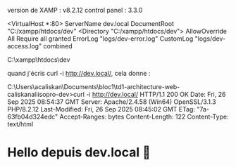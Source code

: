 version de XAMP : v8.2.12
control panel : 3.3.0

<VirtualHost *:80>
    ServerName dev.local
    DocumentRoot "C:/xampp/htdocs/dev"
    <Directory "C:/xampp/htdocs/dev">
        AllowOverride All
        Require all granted
    </Directory>
    ErrorLog "logs/dev-error.log"
    CustomLog "logs/dev-access.log" combined
</VirtualHost>


C:\xampp\htdocs\dev


quand j'écris curl -i http://dev.local/, cela donne : 


C:\Users\acaliskan\Documents\bloc1\td1-architecture-web-caliskanaliisopro-dev>curl -i http://dev.local/
HTTP/1.1 200 OK
Date: Fri, 26 Sep 2025 08:54:37 GMT
Server: Apache/2.4.58 (Win64) OpenSSL/3.1.3 PHP/8.2.12
Last-Modified: Fri, 26 Sep 2025 08:45:02 GMT
ETag: "7a-63fb04d324edc"
Accept-Ranges: bytes
Content-Length: 122
Content-Type: text/html

<!DOCTYPE html>
<html>
<head><title>Dev Local</title></head>
<body><h1>Hello depuis dev.local 🚀</h1></body>
</html>